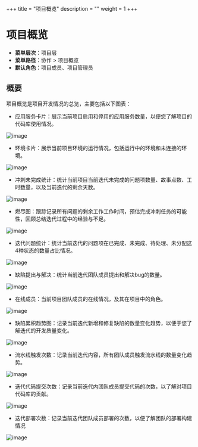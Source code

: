 +++
title = "项目概览"
description = ""
weight = 1
+++

# 项目概览

- **菜单层次**：项目层
- **菜单路径**：协作 > 项目概览
- **默认角色**：项目成员、项目管理员

## 概要

项目概览是项目开发情况的总览，主要包括以下图表：

- 应用服务卡片：展示当前项目启用和停用的应用服务数量，以便您了解项目的代码库使用情况。

![image](/docs/user-guide/cooperation/image/PO-01.png)

- 环境卡片：展示当前项目环境的运行情况，包括运行中的环境和未连接的环境。

![image](/docs/user-guide/cooperation/image/PO-02.png)

- 冲刺未完成统计：统计当前项目当前迭代未完成的问题项数量、故事点数、工时数量，以及当前迭代的剩余天数。

![image](/docs/user-guide/cooperation/image/PO-03.png)

- 燃尽图：跟踪记录所有问题的剩余工作工作时间，预估完成冲刺任务的可能性，回顾总结迭代过程中的经验与不足。

![image](/docs/user-guide/cooperation/image/PO-04.png)

- 迭代问题统计：统计当前迭代的问题项在已完成、未完成、待处理、未分配这4种状态的数量占比情况。

![image](/docs/user-guide/cooperation/image/PO-05.png)

- 缺陷提出与解决：统计当前迭代团队成员提出和解决bug的数量。

![image](/docs/user-guide/cooperation/image/PO-06.png)

- 在线成员：当前项目团队成员的在线情况，及其在项目中的角色。

![image](/docs/user-guide/cooperation/image/PO-07.png)

- 缺陷累积趋势图：记录当前迭代新增和修复缺陷的数量变化趋势，以便于您了解迭代的开发质量变化。

![image](/docs/user-guide/cooperation/image/PO-08.png)

- 流水线触发次数：记录当前迭代内容，所有团队成员触发流水线的数量变化趋势。

![image](/docs/user-guide/cooperation/image/PO-09.png)

- 迭代代码提交次数：记录当前迭代内团队成员提交代码的次数，以了解对项目代码库的贡献。

![image](/docs/user-guide/cooperation/image/PO-10.png)

- 迭代部署次数：记录当前迭代团队成员部署的次数，以便了解团队的部署构建情况

![image](/docs/user-guide/cooperation/image/PO-11.png)


